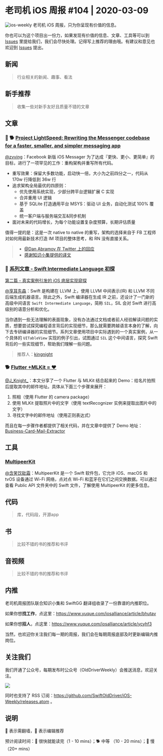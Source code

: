 # 老司机 iOS 周报 #104 | 2020-03-09

![ios-weekly](https://github.com/SwiftOldDriver/iOS-Weekly/blob/master/assets/ios-weekly.png?raw=true)
老司机 iOS 周报，只为你呈现有价值的信息。

你也可以为这个项目出一份力，如果发现有价值的信息、文章、工具等可以到 [Issues](https://github.com/SwiftOldDriver/iOS-Weekly/issues) 里提给我们，我们会尽快处理。记得写上推荐的理由哦。有建议和意见也欢迎到 [Issues](https://github.com/SwiftOldDriver/iOS-Weekly/issues) 提出。

## 新闻

> 行业相关的新闻、趣事、看法

## 新手推荐

> 收集一些对新手友好且质量不错的文章

## 文章

### 🌟 🐕 [Project LightSpeed: Rewriting the Messenger codebase for a faster, smaller, and simpler messaging app](https://engineering.fb.com/data-infrastructure/messenger/)
[@zvving](https://github.com/zvving)：Facebook 新版 iOS Messager 为了达成『更快、更小、更简单』的目标，进行了一项罕见的工作：重构架构并重写所有代码。

- 重写效果：保留大多数功能，启动快一倍，大小为之前四分之一，代码从 170w 行降低到 36w 行
- 追求架构全局最优的四原则：
    - 优先使用系统实现，少部分跨平台逻辑扩展 C 实现
    - 合并重用 UI 逻辑
    - 基于 SQLite 打造通用平台 MSYS：驱动 UI 业务，自动化测试 100% 覆盖
    - 统一客户端与服务端交互&同步机制
- 面对未来的代码增长，为每个功能设置复杂度预算，长期评估质量

值得一提的是：这是一次 native to native 的重写，架构的选择来自于 FB 工程师对如何用最新技术打造 IM 项目的整体思考，和 RN 没有直接关系。

> - [@Dan Abramov 在 Twitter 上的回应](https://twitter.com/dan_abramov/status/1234801507805138945)
> - [感谢知识小集提供的译文](https://mp.weixin.qq.com/s/kdezRmk_tgjUTsuCQcAqsw)

### 🐢 [系列文章 - Swift Intermediate Language 初探](https://mp.weixin.qq.com/s/UQksScr_LZ1n7wLAVjzEMg)

[第二篇 - 真实案例引发的 iOS 底层实现窥探](https://mp.weixin.qq.com/s/KHvWSsvKNxJq9IwAsZu4qw)

[@享耳先森](https://github.com/iblacksun)：Swift 是构建在 LLVM 上，使用 LLVM 中间表示(IR) 和 LLVM 不同后端生成机器语言。除此之外，Swift 编译器在生成 IR 之前，还设计了一门新的高级中间语言 `Swift Intermediate Language`，简称 `SIL`，SIL 会对 Swift 进行高级别的语意分析和优化。

当你遇到一些无法理解的表面现象，没有办法通过文档或者前人经验解读问题的实质，想要尝试探究编程语言背后的实现细节，那么就需要跨越语言本身的了解，向下去专研编译器的实现细节。系列文章使用项目中实际遇到的一个真实案例，从一个具体的 `UITableView` 实现的例子引出，试图通过 `SIL` 这个中间语言，探究 Swift 背后的一些实现细节，帮助我们理解一些问题。

> 推荐人：[kingnight](https://github.com/kingnight)


### 🐕 [Flutter +MLKit = ❤](https://medium.com/flutter-community/flutter-mlkit-8039ec66b6a)

[@J_Knight_](https://weibo.com/1929625262/profile?rightmod=1&wvr=6&mod=personinfo&is_all=1)：本文分享了一个 Flutter 与 MLKit 结合起来的 Demo：给名片拍照后提取其中的邮件地址。具体从下面三个步骤来展开：
1. 照相（使用 Flutter 的 camera package）
2. 使用 MLKit 提取照片中的文字（使用 textRecognizer 实例来提取出图片中的文字）
3. 寻找文字中的邮件地址（使用正则表达式）

而且在每一步骤作者都提供了相关代码，并在文章中提供了 Demo 地址：[Business-Card-Mail-Extractor](https://github.com/DaemonLoki/Business-Card-Mail-Extractor)

## 工具

### [MultipeerKit](https://github.com/insidegui/MultipeerKit)

[@含笑饮砒霜](https://weibo.com/chinafishnews/)：MultipeerKit 是一个 Swift 软件包，它允许 iOS、macOS 和 tvOS 设备通过 Wi-Fi 网络，点对点 Wi-Fi 和蓝牙在它们之间交换数据。可以通过查看 Public API 文件夹中的 Swift 文件，了解使用 MultipeerKit 的更多信息。

## 代码

> 库，代码段，开源app

## 书

> 比较不错的书的推荐和书评

## 音视频

> 比较不错的书的推荐和书评

## 内推

老司机周报团队联合知识小集和 SwiftGG 翻译组收录了一份靠谱的内推职位。

如果你想**找工作**，点这里：https://www.yuque.com/iosalliance/article/bhutav

如果你想**招人**，点这里：https://www.yuque.com/iosalliance/article/ycyhf3

当然，也欢迎你关注我们每一期的周报，我们会在每期周报底部及时更新编辑内推岗位。

## 关注我们

我们开通了公众号，每期发布时公众号（OldDriverWeekly）会推送消息，欢迎关注。

![](https://github.com/SwiftOldDriver/iOS-Weekly/blob/master/assets/qrcode_for_wechat.jpg?raw=true)

同时也支持了 RSS 订阅：https://github.com/SwiftOldDriver/iOS-Weekly/releases.atom 。

## 说明

🚧 表示需翻墙，🌟 表示编辑推荐

预计阅读时间：🐎 很快就能读完（1 - 10 mins）；🐕 中等 （10 - 20 mins）；🐢 慢（20+ mins）
